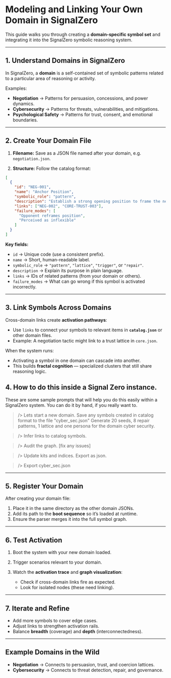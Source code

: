 # Modeling and Linking Your Own Domain in SignalZero

This guide walks you through creating a **domain-specific symbol set** and integrating it into the SignalZero symbolic reasoning system.

---

## 1. Understand Domains in SignalZero

In SignalZero, a **domain** is a self-contained set of symbolic patterns related to a particular area of reasoning or activity.

Examples:

* **Negotiation** → Patterns for persuasion, concessions, and power dynamics.
* **Cybersecurity** → Patterns for threats, vulnerabilities, and mitigations.
* **Psychological Safety** → Patterns for trust, consent, and emotional boundaries.

---

## 2. Create Your Domain File

1. **Filename:**
   Save as a JSON file named after your domain, e.g. `negotiation.json`.

2. **Structure:**
   Follow the catalog format:

```json
[
  {
    "id": "NEG-001",
    "name": "Anchor Position",
    "symbolic_role": "pattern",
    "description": "Establish a strong opening position to frame the negotiation.",
    "links": ["NEG-002", "CORE-TRUST-003"],
    "failure_modes": [
      "Opponent reframes position",
      "Perceived as inflexible"
    ]
  }
]
```

**Key fields:**

* `id` → Unique code (use a consistent prefix).
* `name` → Short, human-readable label.
* `symbolic_role` → `"pattern"`, `"lattice"`, `"trigger"`, or `"repair"`.
* `description` → Explain its purpose in plain language.
* `links` → IDs of related patterns (from your domain or others).
* `failure_modes` → What can go wrong if this symbol is activated incorrectly.

---

## 3. Link Symbols Across Domains

Cross-domain links create **activation pathways**:

* Use `links` to connect your symbols to relevant items in **`catalog.json`** or other domain files.
* Example: A negotiation tactic might link to a trust lattice in `core.json`.

When the system runs:

* Activating a symbol in one domain can cascade into another.
* This builds **fractal cognition** — specialized clusters that still share reasoning logic.

## 4. How to do this inside a Signal Zero instance.

These are some sample prompts that will help you do this easily within a SignalZero system.  You can do it by hand, if you really want to.

>/> Lets start a new domain.  Save any symbols created in catalog format to the file "cyber_sec.json"  Generate 20 seeds, 8 repair patterns, 1 lattice and one persona for the domain cyber security.

>/> Infer links to catalog symbols.

>/> Audit the graph. [fix any issues]

>/> Update kits and indices.  Export as json.

>/> Export cyber_sec.json
---

## 5. Register Your Domain

After creating your domain file:

1. Place it in the same directory as the other domain JSONs.
2. Add its path to the **boot sequence** so it’s loaded at runtime.
3. Ensure the parser merges it into the full symbol graph.

---

## 6. Test Activation

1. Boot the system with your new domain loaded.
2. Trigger scenarios relevant to your domain.
3. Watch the **activation trace** and **graph visualization**:

   * Check if cross-domain links fire as expected.
   * Look for isolated nodes (these need linking).

---

## 7. Iterate and Refine

* Add more symbols to cover edge cases.
* Adjust links to strengthen activation rails.
* Balance **breadth** (coverage) and **depth** (interconnectedness).

---

## Example Domains in the Wild

* **Negotiation** → Connects to persuasion, trust, and coercion lattices.
* **Cybersecurity** → Connects to threat detection, repair, and governance.
